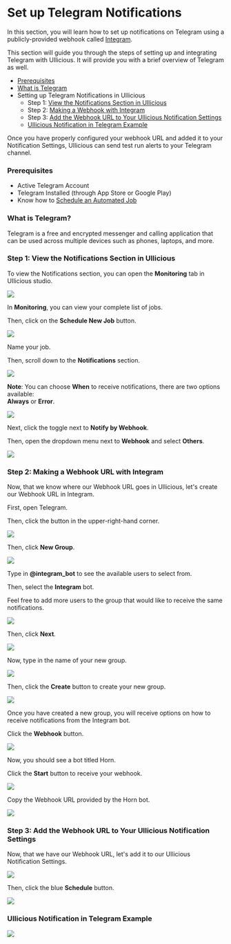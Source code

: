 # Set up Telegram Notifications

In this section, you will learn how to set up notifications on Telegram using a publicly-provided webhook called [Integram](https://integram.org/).

This section will guide you through the steps of setting up and integrating Telegram with UIlicious. It will provide you with a brief overview of Telegram as well.

* [Prerequisites](set-up-telegram-notifications.md#prerequisites)
* [What is Telegram](set-up-telegram-notifications.md#what-is-discord)
* Setting up Telegram Notifications in UIlicious
  * Step 1: [View the Notifications Section in UIlicious](set-up-telegram-notifications.md#step-1-view-the-notifications-section-in-uilicious)
  * Step 2: [Making a Webhook with Integram](set-up-telegram-notifications.md#step-2-making-a-webhook-in-discord)&#x20;
  * Step 3: [Add the Webhook URL to Your UIlicious Notification Settings](set-up-telegram-notifications.md#step-3-add-the-webhook-url-to-your-uilicious-notification-settings)
  * [UIlicious Notification in Telegram Example](set-up-telegram-notifications.md#uilicious-notification-in-telegram-example)

Once you have properly configured your webhook URL and added it to your Notification Settings, UIlicious can send test run alerts to your Telegram channel.

### Prerequisites

* Active Telegram Account
* Telegram Installed (through App Store or Google Play)
* Know how to [Schedule an Automated Job](../schedule-an-automated-job/)

### What is Telegram?

Telegram is a free and encrypted messenger and calling application that can be used across multiple devices such as phones, laptops, and more.&#x20;

### Step 1: View the Notifications Section in UIlicious

To view the Notifications section, you can open the **Monitoring** tab in UIlicious studio.

![](https://res.cloudinary.com/di7y5b6ed/image/upload/v1652652332/ui-licious/setting-up-notifications/monitoring-tab-active.png)

In **Monitoring**, you can view your complete list of jobs.

Then, click on the **Schedule New Job** button.

![](https://res.cloudinary.com/di7y5b6ed/image/upload/v1653413563/ui-licious/setting-up-notifications/scheduleajob\_c9hyqi.png)

Name your job.

Then, scroll down to the **Notifications** section.

![](https://res.cloudinary.com/di7y5b6ed/image/upload/v1652652712/ui-licious/setting-up-notifications/scroll-to-notifications-section.gif)

**Note**: You can choose **When** to receive notifications, there are two options available: \
**Always** or **Error**.

![](https://res.cloudinary.com/di7y5b6ed/image/upload/v1653501856/ui-licious/setting-up-notifications/telegram/when-to-receive-notifications.png)

Next, click the toggle next to **Notify by Webhook**.

Then, open the dropdown menu next to **Webhook** and select **Others**.



![](https://res.cloudinary.com/di7y5b6ed/image/upload/v1652652028/ui-licious/setting-up-notifications/toggle\_on\_webhooks.gif)

### Step 2: Making a Webhook URL with Integram

Now, that we know where our Webhook URL goes in UIlicious, let's create our Webhook URL in Integram.

First, open Telegram.

Then, click the button in the upper-right-hand corner.

![](https://res.cloudinary.com/di7y5b6ed/image/upload/v1653502479/ui-licious/setting-up-notifications/telegram/telegram-notif-0\_y07o7p.png)

Then, click **New Group**.&#x20;

![](https://res.cloudinary.com/di7y5b6ed/image/upload/v1653502479/ui-licious/setting-up-notifications/telegram/telegram-notif-1\_bqaeg6.png)

Type in **@integram\_bot** to see the available users to select from.

Then, select the **Integram** bot.&#x20;

Feel free to add more users to the group that would like to receive the same notifications.&#x20;

![](https://res.cloudinary.com/di7y5b6ed/image/upload/v1653502480/ui-licious/setting-up-notifications/telegram/telegram-notif-2\_h8j2qh.png)

Then, click **Next**.

![](https://res.cloudinary.com/di7y5b6ed/image/upload/v1653502478/ui-licious/setting-up-notifications/telegram/telegram-notif-3\_p6ylvl.png)

Now, type in the name of your new group.

![](https://res.cloudinary.com/di7y5b6ed/image/upload/v1653502478/ui-licious/setting-up-notifications/telegram/telegram-notif-4\_jabkjs.png)

Then, click the **Create** button to create your new group.

![](https://res.cloudinary.com/di7y5b6ed/image/upload/v1653503570/ui-licious/setting-up-notifications/telegram/telegram-notif-5\_xynqgh.png)

Once you have created a new group, you will receive options on how to receive notifications from the Integram bot.

Click the **Webhook** button.

![](https://res.cloudinary.com/di7y5b6ed/image/upload/v1653502479/ui-licious/setting-up-notifications/telegram/telegram-notif-6\_ohzxfb.png)

Now, you should see a bot titled Horn.

Click the **Start** button to receive your webhook.&#x20;

![](https://res.cloudinary.com/di7y5b6ed/image/upload/v1653502479/ui-licious/setting-up-notifications/telegram/telegram-notif-7\_u3mguj.png)

Copy the Webhook URL provided by the Horn bot.

![](https://res.cloudinary.com/di7y5b6ed/image/upload/v1653502480/ui-licious/setting-up-notifications/telegram/telegram-notif-8\_ycquh3.png)

### Step 3: Add the Webhook URL to Your UIlicious Notification Settings

Now, that we have our Webhook URL, let's add it to our UIlicious Notification Settings.

![](https://res.cloudinary.com/di7y5b6ed/image/upload/v1653502480/ui-licious/setting-up-notifications/telegram/telegram-notif-9\_r8opkb.png)

Then, click the blue **Schedule** button.

![](https://res.cloudinary.com/di7y5b6ed/image/upload/v1653502480/ui-licious/setting-up-notifications/telegram/telegram-notif-10\_y7cnnc.png)

### UIlicious Notification in Telegram Example

![](https://res.cloudinary.com/di7y5b6ed/image/upload/v1653504594/ui-licious/setting-up-notifications/telegram/telegram-example.png)
